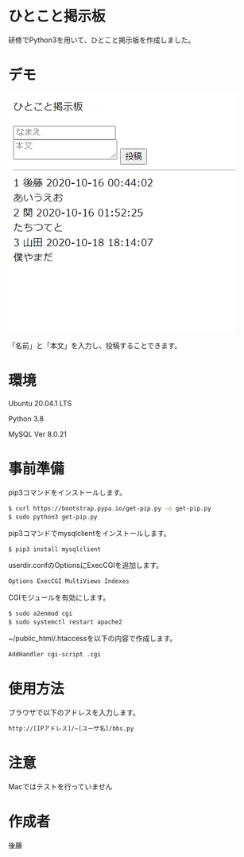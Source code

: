 # ひとこと掲示板

研修でPython3を用いて、ひとこと掲示板を作成しました。

# デモ

![画像の説明](hitokoto.png "ひとこと掲示板イメージ")

「名前」と「本文」を入力し、投稿することできます。

# 環境

Ubuntu 20.04.1 LTS

Python 3.8

MySQL Ver 8.0.21

# 事前準備

pip3コマンドをインストールします。

```bash
$ curl https://bootstrap.pypa.io/get-pip.py -o get-pip.py
$ sudo python3 get-pip.py
```

pip3コマンドでmysqlclientをインストールします。

```bash
$ pip3 install mysqlclient
```

userdir.confのOptionsにExecCGIを追加します。

```bash
Options ExecCGI MultiViews Indexes
```

CGIモジュールを有効にします。

```bash
$ sudo a2enmod cgi
$ sudo systemctl restart apache2
```

~/public_html/.htaccessを以下の内容で作成します。

```bash
AddHandler cgi-script .cgi
```

# 使用方法

ブラウザで以下のアドレスを入力します。

```bash
http://[IPアドレス]/~[ユーザ名]/bbs.py
```

# 注意

Macではテストを行っていません

# 作成者

後藤
